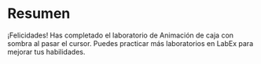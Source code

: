 # Resumen

¡Felicidades! Has completado el laboratorio de Animación de caja con sombra al pasar el cursor. Puedes practicar más laboratorios en LabEx para mejorar tus habilidades.
